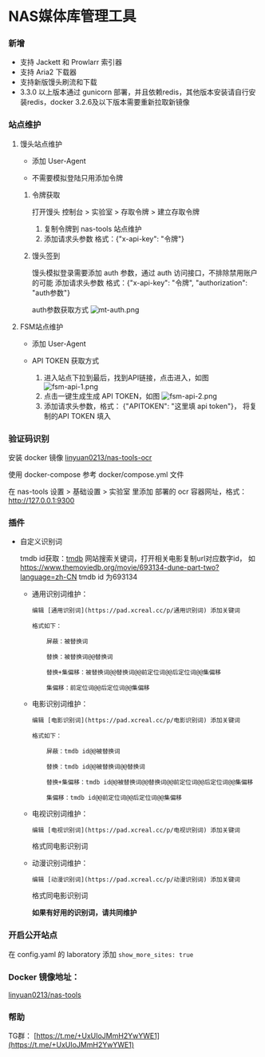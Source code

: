 # NAS媒体库管理工具

### 新增
- 支持 Jackett 和 Prowlarr 索引器
- 支持 Aria2 下载器
- 支持新版馒头刷流和下载
- 3.3.0 以上版本通过 gunicorn 部署，并且依赖redis，其他版本安装请自行安装redis，docker 3.2.6及以下版本需要重新拉取新镜像

### 站点维护

1. 馒头站点维护
   - 添加 User-Agent

   - 不需要模拟登陆只用添加令牌

   1. 令牌获取

      打开馒头 控制台 > 实验室 > 存取令牌 > 建立存取令牌

      1. 复制令牌到 nas-tools 站点维护
      2. 添加请求头参数 格式：{"x-api-key": "令牌"}

   2. 馒头签到
      
      馒头模拟登录需要添加 auth 参数，通过 auth 访问接口，不排除禁用账户的可能
      添加请求头参数 格式：{"x-api-key": "令牌", "authorization": "auth参数"}
      
      auth参数获取方式
      ![mt-auth.png](https://raw.github.com/linyuan0213/nas-tools/master/img/mt-auth.png)

2. FSM站点维护
   - 添加 User-Agent

   - API TOKEN 获取方式
      1. 进入站点下拉到最后，找到API链接，点击进入，如图
         ![fsm-api-1.png](https://raw.github.com/linyuan0213/nas-tools/master/img/fsm-api-1.png)
      2. 点击一键生成生成 API TOKEN，如图
         ![fsm-api-2.png](https://raw.github.com/linyuan0213/nas-tools/master/img/fsm-api-2.png)
      3. 添加请求头参数，格式： {"APITOKEN": "这里填 api token"}， 将复制的API TOKEN 填入



### 验证码识别

安装 docker 镜像 [linyuan0213/nas-tools-ocr](https://hub.docker.com/r/linyuan0213/nas-tools-ocr) 

使用 docker-compose 参考 docker/compose.yml 文件

在 nas-tools 设置 > 基础设置 > 实验室 里添加 部署的 ocr 容器网址，格式：http://127.0.0.1:9300

### 插件

- 自定义识别词

  	tmdb id获取：[tmdb](https://www.themoviedb.org/?language=zh-CN) 网站搜索关键词，打开相关电影复制url对应数字id， 如 https://www.themoviedb.org/movie/693134-dune-part-two?language=zh-CN tmdb id 为693134


  - 通用识别词维护：

    	编辑 [通用识别词](https://pad.xcreal.cc/p/通用识别词) 添加关键词
    	
    	格式如下：
    	
    		屏蔽：被替换词
    	
    		替换：被替换词@@替换词
    	
    		替换+集偏移：被替换词@@替换词@@前定位词@@后定位词@@集偏移
    	
    		集偏移：前定位词@@后定位词@@集偏移

  - 电影识别词维护：

    	编辑 [电影识别词](https://pad.xcreal.cc/p/电影识别词) 添加关键词
    	
    	格式如下：
    	
    		屏蔽：tmdb id@@被替换词
    	
    		替换：tmdb id@@被替换词@@替换词
    	
    		替换+集偏移：tmdb id@@被替换词@@替换词@@前定位词@@后定位词@@集偏移
    	
    		集偏移：tmdb id@@前定位词@@后定位词@@集偏移

  - 电视识别词维护：

    	编辑 [电视识别词](https://pad.xcreal.cc/p/电视识别词) 添加关键词

       格式同电影识别词

  - 动漫识别词维护：

    	编辑 [动漫识别词](https://pad.xcreal.cc/p/动漫识别词) 添加关键词

       格式同电影识别词

  

    **如果有好用的识别词，请共同维护**

  

### 开启公开站点

在 config.yaml 的 laboratory 添加 ```show_more_sites: true```

### Docker 镜像地址：

[linyuan0213/nas-tools](https://hub.docker.com/r/linyuan0213/nas-tools)

### 帮助

TG群： [https://t.me/+UxUIoJMmH2YwYWE1](https://t.me/+UxUIoJMmH2YwYWE1)
